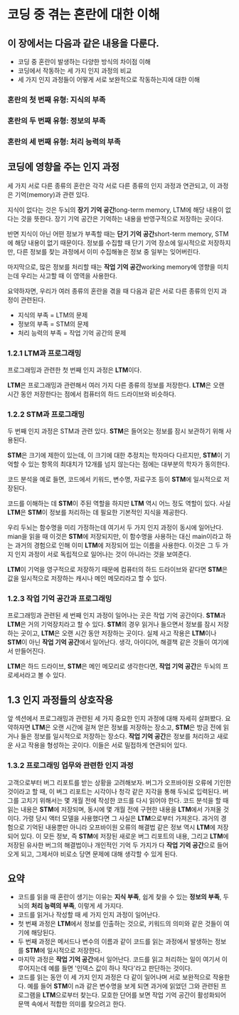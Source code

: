 # 코딩 중 겪는 혼란에 대한 이해

## 이 장에서는 다음과 같은 내용을 다룬다.

- 코딩 중 혼란이 발생하는 다양한 방식의 차이점 이해
- 코딩에서 작동하는 세 가지 인지 과정의 비교
- 세 가지 인지 과정들이 어떻게 서로 보완적으로 작동하는지에 대한 이해

### 혼란의 첫 번째 유형: 지식의 부족

### 혼란의 두 번째 유형: 정보의 부족

### 혼란의 세 번째 유형: 처리 능력의 부족

## 코딩에 영향을 주는 인지 과정

세 가지 서로 다른 종류의 혼란은 각각 서로 다른 종류의 인지 과정과 연관되고,
이 과정은 기억(memory)과 관련 있다.

지식이 없다는 것은 두뇌의 **장기 기억 공간**long-term memory, LTM에 해당 내용이 없다는 것을 뜻한다.
장기 기억 공간은 기억하는 내용을 반영구적으로 저장하는 곳이다.

반면 지식이 아닌 어떤 정보가 부족할 때는 **단기 기억 공간**short-term memory, STM에 해당 내용이 없기 때문이다.
정보를 수집할 때 단기 기억 장소에 일시적으로 저장하지만, 다른 정보를 찾는 과정에서 이미 수집해놓은 정보 중 일부는 잊어버린다.

마지막으로, 많은 정보를 처리할 때는 **작업 기억 공간**working memory에 영향을 미치는데 우리는 사고할 때 이 영역을 사용한다.

요약하자면, 우리가 여러 종류의 혼란을 겪을 때 다음과 같은 서로 다른 종류의 인지 과정이 관련된다.

- 지식의 부족 = LTM의 문제
- 정보의 부족 = STM의 문제
- 처리 능력의 부족 = 작업 기억 공간의 문제

### 1.2.1 LTM과 프로그래밍

프로그래밍과 관련한 첫 번째 인지 과정은 **LTM**이다.

**LTM**은 프로그래밍과 관련해서 여러 가지 다른 종류의 정보를 저장한다.
**LTM**은 오랜 시간 동안 저장한다는 점에서 컴퓨터의 하드 드라이브와 비슷하다.

### 1.2.2 STM과 프로그래밍

두 번째 인지 과정은 STM과 관련 있다. **STM**은 들어오는 정보를 잠시 보관하기 위해 사용된다.

**STM**은 크기에 제한이 있는데, 이 크기에 대한 추정치는 학자마다 다르지만,
**STM**이 기억할 수 있는 항목의 최대치가 12개를 넘지 않는다는 점에는 대부분의 학자가 동의한다.

코드 분석을 예로 들면, 코드에서 키워드, 변수명, 자료구조 등이 **STM**에 일시적으로 저장된다.

코드를 이해하는 데 **STM**이 주된 역할을 하지만 **LTM** 역시 어느 정도 역할이 있다.
사실 **LTM**은 **STM**이 정보를 처리하는 데 필요한 기본적인 지식을 제공한다.

우리 두뇌는 함수명을 미리 가정하는데 여기서 두 가지 인지 과정이 동시에 일어난다.
mian을 읽을 때 이것은 **STM**에 저장되지만, 이 함수명을 사용하는 대신 main이라고 하는 과거의 경험으로 인해
이미 **LTM**에 저장되어 있는 이름을 사용한다. 이것은 그 두 가지 인지 과정이 서로 독립적으로 일어나는 것이 아니라는 것을 보여준다.

**LTM**이 기억을 영구적으로 저장하기 때문에 컴퓨터의 하드 드라이브와 같다면 **STM**은 값을 일시적으로 저장하는 캐시나 메인 메모리라고 할 수 있다.

### 1.2.3 작업 기억 공간과 프로그래밍

프로그래밍과 관련된 세 번째 인지 과정이 일어나는 곳은 작업 기억 공간이다.
**STM**과 **LTM**은 거의 기억장치라고 할 수 있다.
**STM**의 경우 읽거나 들으면서 정보를 잠시 저장하는 곳이고, **LTM**은 오랜 시간 동안 저장하는 곳이다.
실제 사고 작용은 **LTM**이나 **STM**이 아닌 **작업 기억 공간**에서 일어난다. 생각, 아이디어, 해결책 같은 것들이 여기에서 만들어진다.

**LTM**은 하드 드라이브, **STM**은 메인 메모리로 생각한다면, **작업 기억 공간**은 두뇌의 프로세서라고 볼 수 있다.

## 1.3 인지 과정들의 상호작용

앞 섹션에서 프로그래밍과 관련된 세 가지 중요한 인지 과정에 대해 자세히 살펴봤다.
요약하자면 **LTM**은 오랜 시간에 걸쳐 얻은 정보를 저장하는 장소고,
**STM**은 방금 전에 읽거나 들은 정보를 일시적으로 저장하는 장소다.
**작업 기억 공간**은 정보를 처리하고 새로운 사고 작용을 형성하는 곳이다.
이들은 서로 밀접하게 연관되어 있다.

### 1.3.2 프로그래밍 업무와 관련한 인지 과정

고객으로부터 버그 리포트를 받는 상황을 고려해보자. 버그가 오프바이원 오류에 기인한 것이라고 할 때,
이 버그 리포트는 시각이나 청각 같은 지각을 통해 두뇌로 입력된다. 버그를 고치기 위해서는 몇 개월 전에 작성한 코드를 다시 읽어야 한다.
코드 분석을 할 때 읽는 내용은 **STM**에 저장되며, 동시에 몇 개월 전에 구현한 내용을 **LTM**에서 가져올 것이다.
가령 당시 액터 모델을 사용했다면 그 사실은 **LTM**으로부터 가져온다.
과거의 경험으로 기억된 내용뿐만 아니라 오프바이원 오류의 해결법 같은 정보 역시 **LTM**에 저장되어 있다.
이 모든 정보, 즉 **STM**에 저장된 새로운 버그 리포트의 내용, 그리고 **LTM**에 저장된 유사한 버그의 해결법이나 개인적인 기억 두 가지가 다
**작업 기억 공간**으로 들어오게 되고, 그제서야 비로소 당면 문제에 대해 생각할 수 있게 된다.

## 요약

- 코드를 읽을 때 혼란이 생기는 이유는 **지식 부족**, 쉽게 찾을 수 있는 **정보의 부족**, 두뇌의 **처리 능력의 부족**, 이렇게 세 가지다.
- 코드를 읽거나 작성할 때 세 가지 인지 과정이 일어난다.
- 첫 번째 과정은 **LTM**에서 정보를 인출하는 것으로, 키워드의 의미와 같은 것들이 여기에 해당된다.
- 두 번째 과정은 메서드나 변수의 이름과 같이 코드를 읽는 과정에서 발생하는 정보를 **STM**에 일시적으로 저장한다.
- 마지막 과정은 **작업 기억 공간**에서 일어난다. 코드를 읽고 처리하는 일이 여기서 이루어지는데 예를 들면 '인덱스 값이 하나 작다'라고 판단하는 것이다.
- 코드를 읽는 동안 이 세 가지 인지 과정은 다 같이 일어나며 서로 보완적으로 작용한다. 예를 들어 **STM**이 n과 같은 변수명을 보게 되면 과거에 읽었던 그와 관련된 프로그램을 **LTM**으로부터 찾는다. 모호한 단어를 보면 작업 기억 공간이 활성화되어 문맥 속에서 적합한 의미를 찾으려고 한다.
